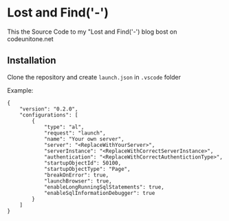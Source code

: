 # Lost and Find('-')

This the Source Code to my "Lost and Find('-') blog bost on codeunitone.net

## Installation

Clone the repository and create `launch.json` in `.vscode` folder

Example:
```
{
	"version": "0.2.0",
	"configurations": [
		{
			"type": "al",
			"request": "launch",
			"name": "Your own server",
			"server": "<ReplaceWithYourServer>",
			"serverInstance": "<ReplaceWithCorrectServerInstance>",
			"authentication": "<ReplaceWithCorrectAuthentictionType>",
			"startupObjectId": 50100,
			"startupObjectType": "Page",
			"breakOnError": true,
			"launchBrowser": true,
			"enableLongRunningSqlStatements": true,
			"enableSqlInformationDebugger": true
		}
	]
}
```